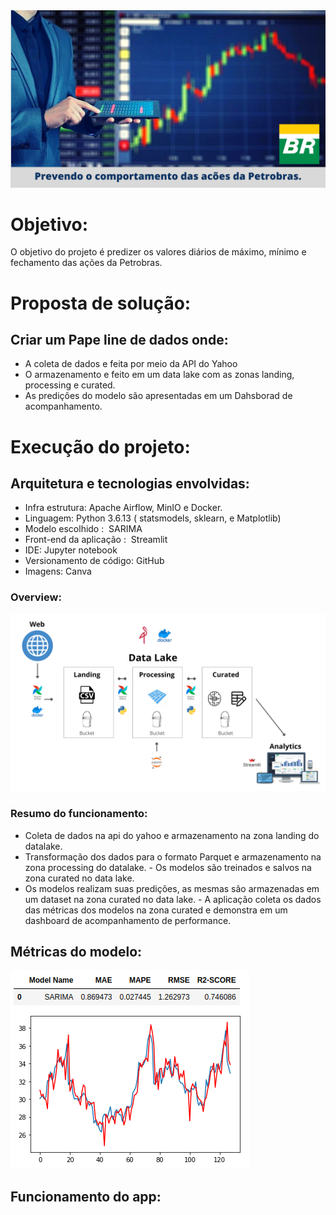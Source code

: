 <img src = "imgs/capa.png" alt = "desenho" largura = "100%" />

# Objetivo:
O objetivo do projeto é predizer os valores diários de máximo, mínimo e fechamento das ações da Petrobras.

# Proposta de solução:
## Criar um Pape line de dados onde:
- A coleta de dados e feita por meio da API do Yahoo
- O armazenamento e feito em um data lake com as zonas landing, processing e curated.
- As predições do modelo são apresentadas em um Dahsborad de acompanhamento.

# Execução do projeto:
## Arquitetura e tecnologias envolvidas:
- Infra estrutura: Apache Airflow, MinIO e Docker.
- Linguagem: Python 3.6.13 ( statsmodels, sklearn, e Matplotlib)
- Modelo escolhido :  SARIMA
- Front-end da aplicação :  Streamlit
- IDE: Jupyter notebook
- Versionamento de código: GitHub
- Imagens: Canva

### Overview:
<img src = "imgs/arquitetura_e_tecnologias.png" alt = "desenho" largura = "100%" />

### Resumo do funcionamento:
- Coleta de dados na api do yahoo e armazenamento na zona landing do datalake.
- Transformação dos dados para o formato Parquet e armazenamento na zona processing do datalake.
- Os modelos são treinados e salvos na zona curated no data lake.
- Os modelos realizam suas predições, as mesmas são armazenadas em um dataset na zona curated no data lake.
- A aplicação coleta os dados das métricas dos modelos na zona curated e demonstra em um dashboard de acompanhamento de performance. 

## Métricas do modelo:
<img src = "imgs/metricas.png" alt = "desenho" largura = "100%" />

## Funcionamento do app:

